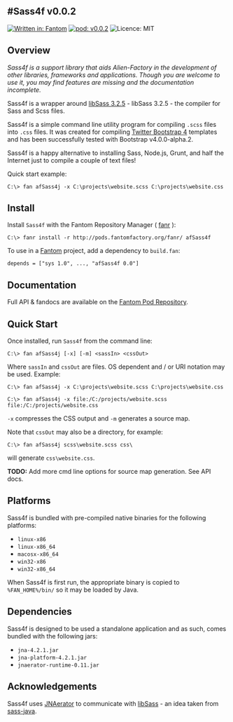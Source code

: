 #Sass4f v0.0.2
---
[![Written in: Fantom](http://img.shields.io/badge/written%20in-Fantom-lightgray.svg)](http://fantom.org/)
[![pod: v0.0.2](http://img.shields.io/badge/pod-v0.0.2-yellow.svg)](http://www.fantomfactory.org/pods/afSass4f)
![Licence: MIT](http://img.shields.io/badge/licence-MIT-blue.svg)

## Overview

*Sass4f is a support library that aids Alien-Factory in the development of other libraries, frameworks and applications. Though you are welcome to use it, you may find features are missing and the documentation incomplete.*

Sass4f is a wrapper around [libSass 3.2.5](http://sass-lang.com/libsass) - libSass 3.2.5 - the compiler for Sass and Scss files.

Sass4f is a simple command line utility program for compiling `.scss` files into `.css` files. It was created for compiling [Twitter Bootstrap 4](http://getbootstrap.com/) templates and has been successfully tested with Bootstrap v4.0.0-alpha.2.

Sass4f is a happy alternative to installing Sass, Node.js, Grunt, and half the Internet just to compile a couple of text files!

Quick start example:

    C:\> fan afSass4j -x C:\projects\website.scss C:\projects\website.css

## Install

Install `Sass4f` with the Fantom Repository Manager ( [fanr](http://fantom.org/doc/docFanr/Tool.html#install) ):

    C:\> fanr install -r http://pods.fantomfactory.org/fanr/ afSass4f

To use in a [Fantom](http://fantom.org/) project, add a dependency to `build.fan`:

    depends = ["sys 1.0", ..., "afSass4f 0.0"]

## Documentation

Full API & fandocs are available on the [Fantom Pod Repository](http://pods.fantomfactory.org/pods/afSass4f/).

## Quick Start

Once installed, run `Sass4f` from the command line:

    C:\> fan afSass4j [-x] [-m] <sassIn> <cssOut>

Where `sassIn` and `cssOut` are files. OS dependent and / or URI notation may be used. Example:

    C:\> fan afSass4j -x C:\projects\website.scss C:\projects\website.css
    
    C:\> fan afSass4j -x file:/C:/projects/website.scss file:/C:/projects/website.css

`-x` compresses the CSS output and `-m` generates a source map.

Note that `cssOut` may also be a directory, for example:

    C:\> fan afSass4j scss\website.scss css\

will generate `css\website.css`.

**TODO:** Add more cmd line options for source map generation. See API docs.

## Platforms

Sass4f is bundled with pre-compiled native binaries for the following platforms:

- `linux-x86`
- `linux-x86_64`
- `macosx-x86_64`
- `win32-x86`
- `win32-x86_64`

When Sass4f is first run, the appropriate binary is copied to `%FAN_HOME%/bin/` so it may be loaded by Java.

## Dependencies

Sass4f is designed to be used a standalone application and as such, comes bundled with the following jars:

- `jna-4.2.1.jar`
- `jna-platform-4.2.1.jar`
- `jnaerator-runtime-0.11.jar`

## Acknowledgements

Sass4f uses [JNAerator](https://github.com/nativelibs4java/JNAerator) to communicate with [libSass](http://sass-lang.com/libsass) - an idea taken from [sass-java](https://github.com/cathive/sass-java).

